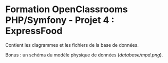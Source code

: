 # Formation OpenClassrooms PHP/Symfony - Projet 4 : ExpressFood

Contient les diagrammes et les fichiers de la base de données.

Bonus : un schéma du modèle physique de données (*database/mpd.png*).